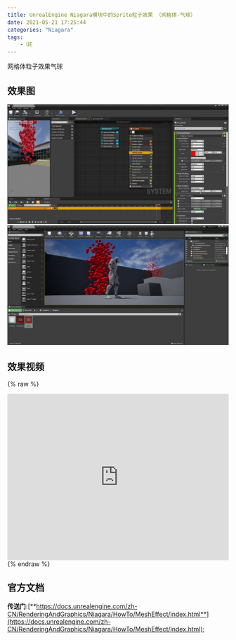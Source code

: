 ```yaml
---
title: UnrealEngine Niagara模块中的Sprite粒子效果 （网格体-气球）
date: 2021-05-21 17:25:44
categories: "Niagara"
tags:
	- UE
---
```

网格体粒子效果气球
<!-- more -->
## 效果图
<img src="../image/ue/niagara/meshsprite/screen1.png">

<img src="../image/ue/niagara/meshsprite/screen2.png">

## 效果视频
{% raw %}
<div style="position:relative; padding-bottom:75%; width:100%; height:0">
    <iframe src="https://www.bilibili.com/video/BV1Wq4y1E7Ay?share_source=copy_web" scrolling="no" border="0" frameborder="no" framespacing="0" allowfullscreen="true" style="position:absolute; height: 100%; width: 100%;"></iframe>
</div>
{% endraw %}

## 官方文档
**传送门:**[**https://docs.unrealengine.com/zh-CN/RenderingAndGraphics/Niagara/HowTo/MeshEffect/index.html**](https://docs.unrealengine.com/zh-CN/RenderingAndGraphics/Niagara/HowTo/MeshEffect/index.html);